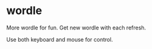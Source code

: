 # wordle
More wordle for fun. Get new wordle with each refresh.

Use both keyboard and mouse for control.


